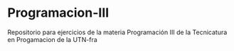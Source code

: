 # Programacion-III
Repositorio para ejercicios de la materia Programación III de la Tecnicatura en Progamacion de la UTN-fra
